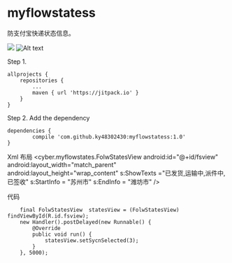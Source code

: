 # myflowstatess
防支付宝快递状态信息。

[![](https://jitpack.io/v/ky48302430/myflowstatess.svg)](https://jitpack.io/#ky48302430/myflowstatess)
![Alt text](https://github.com/ky48302430/myflowstatess/blob/master/myflowstates/Screenshots/0811_09_13_01.png)



Step 1.

	allprojects {
		repositories {
			...
			maven { url 'https://jitpack.io' }
		}
	}


Step 2. Add the dependency

	dependencies {
	        compile 'com.github.ky48302430:myflowstatess:1.0'
	}
	
Xml 布局
   <cyber.myflowstates.FolwStatesView
        android:id="@+id/fsview"
        android:layout_width="match_parent"
        android:layout_height="wrap_content"
        s:ShowTexts ="已发货,运输中,派件中,已签收"
        s:StartInfo = "苏州市"
        s:EndInfo   = "潍坊市"
        />
	
代码

     
        final FolwStatesView  statesView = (FolwStatesView) findViewById(R.id.fsview);
        new Handler().postDelayed(new Runnable() {
            @Override
            public void run() {
                statesView.setSycnSelected(3);  
            }
        }, 5000);


